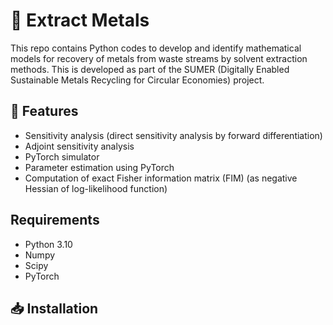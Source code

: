 # 🚀 Extract Metals
This repo contains Python codes to develop and identify mathematical models for recovery of metals from waste streams by solvent extraction methods. This is developed as part of the SUMER (Digitally Enabled Sustainable Metals Recycling for Circular Economies) project.

## 🔧 Features
- Sensitivity analysis (direct sensitivity analysis by forward differentiation)
- Adjoint sensitivity analysis
- PyTorch simulator
- Parameter estimation using PyTorch
- Computation of exact Fisher information matrix (FIM) (as negative Hessian of log-likelihood function)

## Requirements
- Python 3.10
- Numpy
- Scipy
- PyTorch

## 📥 Installation
